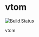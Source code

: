 
# vtom


[![Build Status](https://drone.0u0.me/api/badges/feub/vtom-vertx/status.svg)](https://drone.0u0.me/feub/vtom-vertx)


vtom


